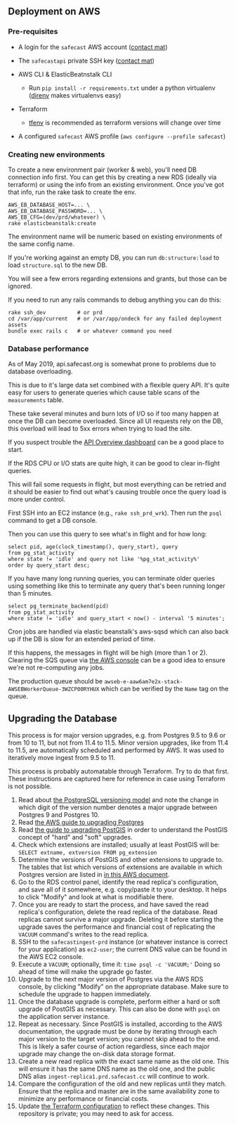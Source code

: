 ## Deployment on AWS

### Pre-requisites

* A login for the `safecast` AWS account ([contact mat](mailto:mat@schaffer.me))
* The `safecastapi` private SSH key ([contact mat](mailto:mat@schaffer.me))

* AWS CLI & ElasticBeatnstalk CLI
  * Run `pip install -r requirements.txt` under a python virtualenv ([direnv](https://direnv.net/) makes virtualenvs easy)

* Terraform
  * [tfenv](https://github.com/tfutils/tfenv) is recommended as terraform versions will change over time

* A configured `safecast` AWS profile (`aws configure --profile safecast`)

### Creating new environments

To create a new environment pair (worker & web), you'll need DB connection info first. You can get this by creating a new RDS (ideally via terraform) or using the info from an existing environment. Once you've got that info, run the rake task to create the env.

```
AWS_EB_DATABASE_HOST=... \
AWS_EB_DATABASE_PASSWORD=... \
AWS_EB_CFG=(dev/prd/whatever) \
rake elasticbeanstalk:create
```

The environment name will be numeric based on existing environments of the same config name.

If you're working against an empty DB, you can run `db:structure:load` to load `structure.sql` to the new DB.

You will see a few errors regarding extensions and grants, but those can be ignored.

If you need to run any rails commands to debug anything you can do this:

```
rake ssh_dev          # or prd
cd /var/app/current   # or /var/app/ondeck for any failed deployment assets
bundle exec rails c   # or whatever command you need
```

### Database performance

As of May 2019, api.safecast.org is somewhat prone to problems due to database overloading.

This is due to it's large data set combined with a flexible query API. It's quite easy for users to generate queries which cause table scans of the `measurements` table.

These take several minutes and burn lots of I/O so if too many happen at once the DB can become overloaded. Since all UI requests rely on the DB, this overload will lead to 5xx errors when trying to load the site.

If you suspect trouble the [API Overview dashboard](https://grafana.safecast.cc/d/W7c552kZz/api-overview) can be a good place to start.

If the RDS CPU or I/O stats are quite high, it can be good to clear in-flight queries.

This will fail some requests in flight, but most everything can be retried and it should be easier to find out what's causing trouble once the query load is more under control.

First SSH into an EC2 instance (e.g.,  `rake ssh_prd_wrk`). Then run the `psql` command to get a DB console.

Then you can use this query to see what's in flight and for how long:

```
select pid, age(clock_timestamp(), query_start), query
from pg_stat_activity
where state != 'idle' and query not like '%pg_stat_activity%'
order by query_start desc; 
```

If you have many long running queries, you can terminate older queries using something like this to terminate any query that's been running longer than 5 minutes.

```
select pg_terminate_backend(pid)
from pg_stat_activity
where state != 'idle' and query_start < now() - interval '5 minutes';
```

Cron jobs are handled via elastic beanstalk's aws-sqsd which can also back up if the DB is slow for an extended period of time.

If this happens, the messages in flight will be high (more than 1 or 2). Clearing the SQS queue via [the AWS console](https://console.aws.amazon.com/sqs/home?region=us-west-2) can be a good idea to ensure we're not re-computing any jobs.

The production queue should be `awseb-e-aaw6am7e2x-stack-AWSEBWorkerQueue-3WZCP00RYHUX` which can be verified by the `Name` tag on the queue.

## Upgrading the Database
This process is for major version upgrades, e.g. from Postgres 9.5 to 9.6 or from 10 to 11, but not from 11.4 to 11.5. Minor version upgrades, like from 11.4 to 11.5, are automatically scheduled and performed by AWS. It was used to iteratively move ingest from 9.5 to 11.

This process is probably automatable through Terraform. Try to do that first. These instructions are captured here for reference in case using Terraform is not possible.

1. Read about [the PostgreSQL versioning model](https://www.postgresql.org/support/versioning/) and note the change in which digit of the version number denotes a major upgrade between Postgres 9 and Postgres 10.
1. Read [the AWS guide to upgrading Postgres](https://docs.aws.amazon.com/AmazonRDS/latest/UserGuide/USER_UpgradeDBInstance.PostgreSQL.html)
1. Read [the guide to upgrading PostGIS](https://postgis.net/docs/postgis_installation.html#upgrading) in order to understand the PostGIS concept of "hard" and "soft" upgrades.
1. Check which extensions are installed; usually at least PostGIS will be: `SELECT extname, extversion FROM pg_extension`
1. Determine the versions of PostGIS and other extensions to upgrade to. The tables that list which versions of extensions are available in which Postgres version are listed in [in this AWS document](https://docs.aws.amazon.com/AmazonRDS/latest/UserGuide/CHAP_PostgreSQL.html).
1. Go to the RDS control panel, identify the read replica's configuration, and save all of it somewhere, e.g. copy/paste it to your desktop. It helps to click "Modify" and look at what is modifiable there.
1. Once you are ready to start the process, and have saved the read replica's configuration, delete the read replica of the database. Read replicas cannot survive a major upgrade. Deleting it before starting the upgrade saves the performance and financial cost of replicating the `VACUUM` command's writes to the read replica.
1. SSH to the `safecastingest-prd` instance (or whatever instance is correct for your application) as `ec2-user`; the current DNS value can be found in the AWS EC2 console.
1. Execute a `VACUUM`; optionally, time it: `time psql -c 'VACUUM;'` Doing so ahead of time will make the upgrade go faster.
1. Upgrade to the next major version of Postgres via the AWS RDS console, by clicking "Modify" on the appropriate database. Make sure to schedule the upgrade to happen immediately.
1. Once the database upgrade is complete, perform either a hard or soft upgrade of PostGIS as necessary. This can also be done with `psql` on the application server instance.
1. Repeat as necessary. Since PostGIS is installed, according to the AWS documentation, the upgrade must be done by iterating through each major version to the target version; you cannot skip ahead to the end. This is likely a safer course of action regardless, since each major upgrade may change the on-disk data storage format.
1. Create a new read replica with the exact same name as the old one. This will ensure it has the same DNS name as the old one, and the public DNS alias `ingest-replica1.prd.safecast.cc` will continue to work.
1. Compare the configuration of the old and new replicas until they match. Ensure that the replica and master are in the same availability zone to minimize any performance or financial costs.
1. Update [the Terraform configuration](https://github.com/Safecast/infrastructure) to reflect these changes. This repository is private; you may need to ask for access.
